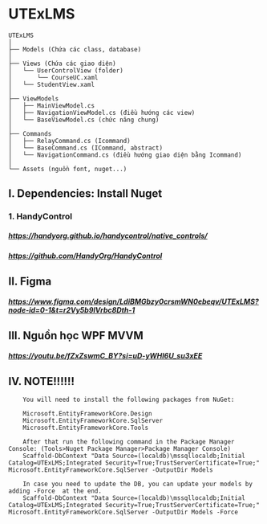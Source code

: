 # UTExLMS
```
UTExLMS
│
├── Models (Chứa các class, database)
│
├── Views (Chứa các giao diện)
│   └── UserControlView (folder)
│       └── CourseUC.xaml
│   └── StudentView.xaml
│       
├── ViewModels 
│   ├── MainViewModel.cs
│   ├── NavigationViewModel.cs (điều hướng các view)
│   └── BaseViewModel.cs (chức năng chung)
│
├── Commands
│   ├── RelayCommand.cs (Icommand)
│   └── BaseCommand.cs (ICommand, abstract)
│   └── NavigationCommand.cs (điều hướng giao diện bằng Icommand)
│
└── Assets (nguồn font, nuget...)
```
## I. Dependencies: Install Nuget
### 1. HandyControl
#####   https://handyorg.github.io/handycontrol/native_controls/
#####   https://github.com/HandyOrg/HandyControl


## II. Figma
#####   https://www.figma.com/design/LdiBMGbzy0crsmWN0ebeqv/UTExLMS?node-id=0-1&t=r2Vy5b9lVrbc8Dth-1

## III. Nguồn học WPF MVVM
#####   https://youtu.be/fZxZswmC_BY?si=uD-yWHl6U_su3xEE

## IV. NOTE!!!!!!
```
    You will need to install the following packages from NuGet:

    Microsoft.EntityFrameworkCore.Design
    Microsoft.EntityFrameworkCore.SqlServer
    Microsoft.EntityFrameworkCore.Tools 

    After that run the following command in the Package Manager Console: (Tools>Nuget Package Manager>Package Manager Console)
    Scaffold-DbContext "Data Source=(localdb)\mssqllocaldb;Initial Catalog=UTExLMS;Integrated Security=True;TrustServerCertificate=True;" Microsoft.EntityFrameworkCore.SqlServer -OutputDir Models

    In case you need to update the DB, you can update your models by adding -Force  at the end.
    Scaffold-DbContext "Data Source=(localdb)\mssqllocaldb;Initial Catalog=UTExLMS;Integrated Security=True;TrustServerCertificate=True;" Microsoft.EntityFrameworkCore.SqlServer -OutputDir Models -Force
```
